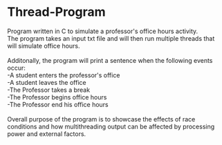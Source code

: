 # Thread-Program
Program written in C to simulate a professor's office hours activity.\
The program takes an input txt file and will then run multiple threads that will simulate office hours.\
\
Additonally, the program will print a sentence when the following events occur:\
-A student enters the professor's office\
-A student leaves the office\
-The Professor takes a break\
-The Professor begins office hours\
-The Professor end his office hours\
\
Overall purpose of the program is to showcase the effects of race conditions and how multithreading output can be affected by processing power and external factors.

